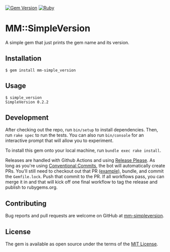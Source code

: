 [![Gem Version](https://badge.fury.io/rb/mm-simple_version.svg)](https://badge.fury.io/rb/mm-simple_version)
[![Ruby](https://github.com/invalidusrname/mm-simple_version/actions/workflows/main.yml/badge.svg)](https://github.com/invalidusrname/mm-simple_version/actions/workflows/main.yml)

# MM::SimpleVersion

A simple gem that just prints the gem name and its version.

## Installation

    $ gem install mm-simple_version

## Usage

    $ simple_version
    SimpleVersion 0.2.2

## Development

After checking out the repo, run `bin/setup` to install dependencies. Then, run `rake spec` to run the tests. You can also run `bin/console` for an interactive prompt that will allow you to experiment.

To install this gem onto your local machine, run `bundle exec rake install`.

Releases are handled with Github Actions and using [Release Please](https://github.com/google-github-actions/release-please-action). As long as you're using [Conventional Commits](https://github.com/google-github-actions/release-please-action#how-should-i-write-my-commits), the bot will automatically create PRs. You'll still need to checkout out that PR ([example](https://github.com/invalidusrname/mm-simple_version/pull/13)), bundle, and commit the `Gemfile.lock`. Push that commit to the PR. If all workflows pass, you can merge it in and that will kick off one final workflow to tag the release and publish to rubygems.org.

## Contributing

Bug reports and pull requests are welcome on GitHub at [mm-simpleversion](https://github.com/invalidusrname/mm-simple_version).

## License

The gem is available as open source under the terms of the [MIT License](https://opensource.org/licenses/MIT).
